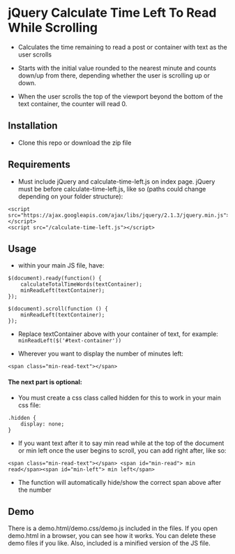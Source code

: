 # jQuery Calculate Time Left To Read While Scrolling

* Calculates the time remaining to read a post or container with text as the user scrolls

* Starts with the initial value rounded to the nearest minute and counts down/up from there, depending whether the user is scrolling up or down.

* When the user scrolls the top of the viewport beyond the bottom of the text container, the counter will read 0.

## Installation

* Clone this repo or download the zip file

## Requirements

* Must include jQuery and calculate-time-left.js on index page. jQuery must be before calculate-time-left.js, like so (paths could change depending on your folder structure):

```
<script src="https://ajax.googleapis.com/ajax/libs/jquery/2.1.3/jquery.min.js"></script>
<script src="/calculate-time-left.js"></script>
```

## Usage

* within your main JS file, have:

```
$(document).ready(function() {
	calculateTotalTimeWords(textContainer);
	minReadLeft(textContainer);
});
```

```
$(document).scroll(function () {
    minReadLeft(textContainer);
});
```

* Replace textContainer above with your container of text, for example: `minReadLeft($('#text-container'))`

* Wherever you want to display the number of minutes left:

`<span class="min-read-text"></span>`

#### The next part is optional:

* You must create a css class called hidden for this to work in your main css file:

```
.hidden {
	display: none;
}
```

* If you want text after it to say min read while at the top of the document or min left once the user begins to scroll, you can add right after, like so:

`<span class="min-read-text"></span> <span id="min-read"> min read</span><span id="min-left"> min left</span>`

* The function will automatically hide/show the correct span above after the number

## Demo

There is a demo.html/demo.css/demo.js included in the files. If you open demo.html in a browser, you can see how it works. You can delete these demo files if you like. Also, included is a minified version of the JS file.
